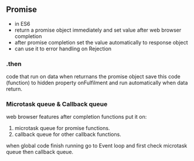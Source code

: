 ## Promise
- in ES6
- return a promise object immediately and set value after web browser completion
- after promise completion set the value automatically to response object 
- can use it to error handling on Rejection

### .then
code that run on data when returnans the promise object save this code (function) to hidden property onFulfilment and run automatically when data return.

### Microtask queue & Callback queue
web browser features after completion functions put it on: 
1. microtask queue for promise functions. 
2. callback queue for other callback functions.
    
when global code finish running go to Event loop and first check microtask queue then callback queue.

  
